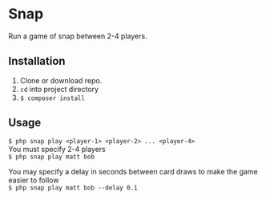 # Snap

Run a game of snap between 2-4 players.


## Installation
1. Clone or download repo.
2. `cd` into project directory
3. `$ composer install`


## Usage
`$ php snap play <player-1> <player-2> ... <player-4>`  
You must specify 2-4 players  
`$ php snap play matt bob`  

You may specify a delay in seconds between card draws to make the game easier to follow  
`$ php snap play matt bob --delay 0.1`

